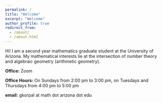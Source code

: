 ```yaml
---
permalink: /
title: "Welcome"
excerpt: "Welcome"
author_profile: true
redirect_from: 
  - /about/
  - /about.html
---
```


Hi! I am a second year mathematics graduate student at the University of Arizona. My mathematical interests lie at the intersection of number theory and algebraic geometry (arithmetic geometry). 

**Office:** Zoom <!-- ENR2 S390GG ([Environment and Natural Resources 2 Building](https://enr2tour.arizona.edu/)) -->

**Office Hours:**  On Sundays from 2:00 pm to 3:00 pm, on Tuesdays and Thursdays from 4:00 pm to 5:00 pm

**email:** gkorpal at math dot arizona dot edu
